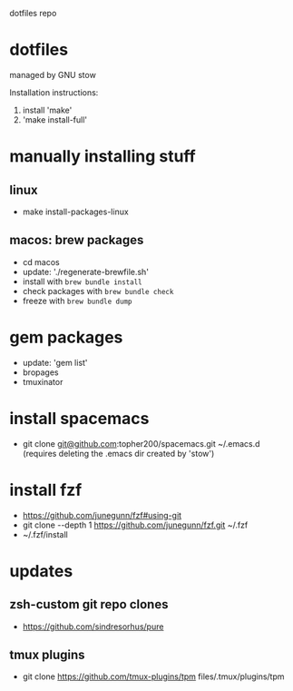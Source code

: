 dotfiles repo

# dotfiles
managed by GNU stow

Installation instructions:
1. install 'make'
1. 'make install-full'

# manually installing stuff

## linux
- make install-packages-linux

## macos: brew packages
- cd macos
- update: './regenerate-brewfile.sh'
- install with `brew bundle install`
- check packages with `brew bundle check`
- freeze with `brew bundle dump`

# gem packages
- update: 'gem list'
- bropages
- tmuxinator

# install spacemacs
- git clone git@github.com:topher200/spacemacs.git ~/.emacs.d
(requires deleting the .emacs dir created by 'stow')

# install fzf
- https://github.com/junegunn/fzf#using-git
- git clone --depth 1 https://github.com/junegunn/fzf.git ~/.fzf
- ~/.fzf/install

# updates
## zsh-custom git repo clones
- https://github.com/sindresorhus/pure

## tmux plugins
- git clone https://github.com/tmux-plugins/tpm files/.tmux/plugins/tpm
